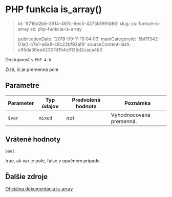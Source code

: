 PHP funkcia is_array()
======================

> id: '6716d2b6-3914-497c-9ec5-4275b1991d86'
> slug:
> 	cs: funkce-is-array
> 	sk: php-funkcia-is-array
> 
> publicationDate: '2019-09-11 10:04:03'
> mainCategoryId: '5bf11342-01a0-47e1-a6a8-c8c22bf92af9'
> sourceContentHash: c95da36ee42307d154c6135d2caca4b0

Dostupnosť v `PHP 4.0`

Zistí, či je premenná pole


Parametre
--------------

| Parameter | Typ údajov | Predvolená hodnota | Poznámka |
|-----|-----|-----|-----|
| `$var` | `mixed` | *not* | Vyhodnocovaná premenná. |


Vrátené hodnoty
----------------

`bool`

true, ak var je pole,
false v opačnom prípade.

Ďalšie zdroje
------------

[Oficiálna dokumentácia is-array](https://www.php.net/manual/en/function.is-array.php)

